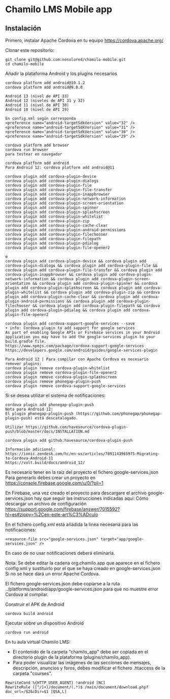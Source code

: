 Chamilo LMS Mobile app
================================

Instalación
-----------------------------

Primero, instalar Apache Cordova en tu equipo https://cordova.apache.org/

Clonar este repositorio:
```
git clone git@github.com:nosolored/chamilo-mobile.git
cd chamilo-mobile
```

Añadir la plataforma Android y los plugins necesarios

```
cordova platform add android@10.1.2
cordova platform add android@9.0.0

Android 13 (nivel de API 33)
Android 12 (niveles de API 31 y 32)
Android 11 (nivel de API 30)
Android 10 (nivel de API 29)

En config.xml según corresponda
<preference name="android-targetSdkVersion" value="32" />
<preference name="android-targetSdkVersion" value="31" />
<preference name="android-targetSdkVersion" value="30" />
<preference name="android-targetSdkVersion" value="29" />

cordova platform add browser
cordova run browser
para testear en navegador
```

```
cordova platform add android
Para Android 12: cordova platform add android@11

cordova plugin add cordova-plugin-device
cordova plugin add cordova-plugin-dialogs
cordova plugin add cordova-plugin-file
cordova plugin add cordova-plugin-file-transfer
cordova plugin add cordova-plugin-inappbrowser
cordova plugin add cordova-plugin-network-information
cordova plugin add cordova-plugin-screen-orientation
cordova plugin add cordova-plugin-spinner
cordova plugin add cordova-plugin-splashscreen
cordova plugin add cordova-plugin-whitelist
cordova plugin add cordova-plugin-zip
cordova plugin add cordova-plugin-cache-clear
cordova plugin add cordova-plugin-android-permissions
cordova plugin add cordova-plugin-filechooser
cordova plugin add cordova-plugin-filepath
cordova plugin add cordova-plugin-pdialog
cordova plugin add cordova-plugin-file-opener2

o 
cordova plugin add cordova-plugin-device && cordova plugin add cordova-plugin-dialogs && cordova plugin add cordova-plugin-file && cordova plugin add cordova-plugin-file-transfer && cordova plugin add cordova-plugin-inappbrowser && cordova plugin add cordova-plugin-network-information && cordova plugin add cordova-plugin-screen-orientation && cordova plugin add cordova-plugin-spinner && cordova plugin add cordova-plugin-splashscreen && cordova plugin add cordova-plugin-whitelist && cordova plugin add cordova-plugin-zip && cordova plugin add cordova-plugin-cache-clear && cordova plugin add cordova-plugin-android-permissions && cordova plugin add cordova-plugin-filechooser && cordova plugin add cordova-plugin-filepath && cordova plugin add cordova-plugin-pdialog && cordova plugin add cordova-plugin-file-opener2

cordova plugin add cordova-support-google-services --save 
+ info: Cordova plugin to add support for google services
As part of enabling Google APIs or Firebase services in your Android application you may have to add the google-services plugin to your build.gradle file.
https://www.npmjs.com/package/cordova-support-google-services
https://developers.google.com/android/guides/google-services-plugin

Para Android 12 | Para compilar con Apache Cordova es necesario remover plugins:
cordova plugin remove cordova-plugin-whitelist
cordova plugin remove cordova-plugin-file-opener2
cordova plugin remove cordova-plugin-splashscreen
cordova plugin remove phonegap-plugin-push
cordova plugin remove cordova-support-google-services

```

Si se desea utilizar el sistema de notificaciones:
```
cordova plugin add phonegap-plugin-push
Nota para Android 12: 
El plugin phonegap-plugin-push (https://github.com/phonegap/phonegap-plugin-push) está descatalogado.

Utilizar https://github.com/havesource/cordova-plugin-push/blob/master/docs/INSTALLATION.md

cordova plugin add github:havesource/cordova-plugin-push

Información adicional:
https://ionic.zendesk.com/hc/en-us/articles/7891143965975-Migrating-to-Cordova-Android-11
https://volt.build/docs/android_12/

``` 
Es necesario tener en la raíz del proyecto el fichero google-services.json
Para generarlo debes crear un proyecto en https://console.firebase.google.com/u/0/?pli=1 

En Firebase, una vez creado el proyecto para descargare el archivo google-services.json hay que seguir las instrucciones indicadas aquí:
Cómo descargar un archivo de configuración 
https://support.google.com/firebase/answer/7015592?hl=es#zippy=%2Cen-este-art%C3%ADculo

En el fichero config.xml está añadida la linea necesaria para las notificaciones:
```
<resource-file src="google-services.json" target="app/google-services.json" />
```
En caso de no usar notificaciones deberá eliminarla.

Nota:
Se debe editar la cadena org.chamilo.app que aparece en el fichero config.xml y sustituirlo por el que se haya creado en google-services.json
Si no se hace dará un error Apache Cordova.

El fichero google-services.json debe copiarse a la ruta ../platforms/android/app/google-services.json para que no muestre error Cordova al compilar.

Construir el APK de Android

```
cordova build android
```

Ejecutar sobre un dispositivo Android

```
cordova run android
```
En tu aula virtual Chamilo LMS:

* El contenido de la carpeta "chamilo_app" debe ser copiada en el directorio plugin de la plataforma (plugins/chamilo_app).
* Para poder visualizar las imágenes de las secciones de mensajes, descripción, anuncios y foros, debes modificar el fichero .htaccess de la carpeta "courses".
```
RewriteCond %{HTTP_USER_AGENT} !android [NC]
RewriteRule ([^/]+)/document/(.*)$ /main/document/download.php?doc_url=/$2&cDir=$1 [QSA,L]
```
